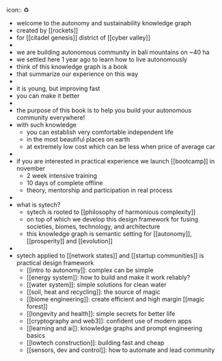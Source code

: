 icon:: ♻️

- welcome to the autonomy and sustainability knowledge graph
- created by [[rockets]]
- for [[citadel genesis]] district of [[cyber valley]]
-
- we are building autonomous community in bali mountains on ~40 ha
- we settled here 1 year ago to learn how to live autonomously
- think of this knowledge graph is a book
- that summarize our experience on this way
-
- it is young, but improving fast
- you can make it better
-
- the purpose of this book is to help you build your autonomous community everywhere!
- with such knowledge
	- you can establish very comfortable independent life
	- in the most beautiful places on earth
	- at extremely low cost which can be less when price of average car
-
- if you are interested in practical experience we launch [[bootcamp]] in november
	- 2 week intensive training
	- 10 days of complete offline
	- theory, mentorship and participation in real process
-
- what is sytech?
	- sytech is rooted to [[philosophy of harmonious complexity]]
	- on top of which we develop this design framework for fusing societies, biomes, technology, and architecture
	- this knowledge graph is semantic setting for [[autonomy]], [[prosperity]] and [[evolution]]
-
- sytech applied to [[network states]] and [[startup communities]] is practical design framework
	- [[intro to autonomy]]: complex can be simple
	- [[energy system]]: how to build and make it work reliably?
	- [[water system]]: simple solutions for clean water
	- [[soil, heat and recycling]]: the source of magic
	- [[biome engineering]]: create efficient and high margin [[magic forest]]
	- [[longevity and health]]: simple secrets for better life
	- [[cryptography and web3]]: confident use of modern apps
	- [[learning and ai]]: knowledge graphs and prompt engineering basics
	- [[lowtech construction]]: building fast and cheap
	- [[sensors, dev and control]]: how to automate and lead community